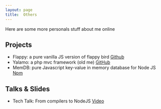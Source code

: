 ```yaml
---
layout: page
title:  Others
---
```


<p class="message">
    Here are some more personals stuff about me online
</p>

## Projects
* Flappy: a pure vanilla JS version of flappy bird [Github](https://github.com/evanxg852000/evansofts-flappy)
* Yalamo: a php mvc framework (old me) [GitHub](https://github.com/evanxg852000/yalamo-framework)
* MemDB: pure Javascript key-value in memory database for Node JS [Npm](https://www.npmjs.com/package/evansofts-memdb)

## Talks & Slides
* Tech Talk: From compilers to NodeJS [Video](https://www.youtube.com/watch?v=dPDD3pFrF1c)

